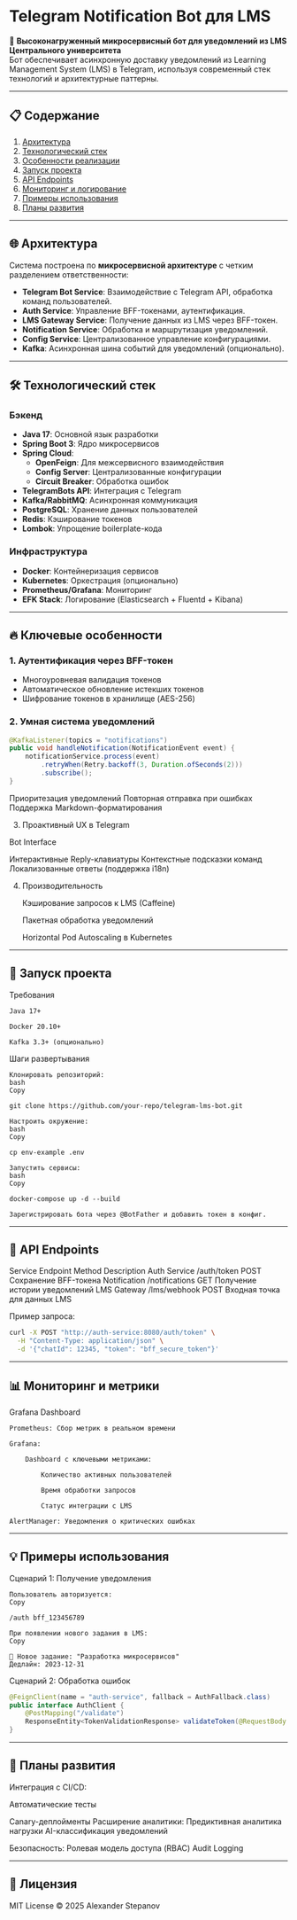 # Telegram Notification Bot для LMS

🚀 **Высоконагруженный микросервисный бот для уведомлений из LMS Центрального университета**  
Бот обеспечивает асинхронную доставку уведомлений из Learning Management System (LMS) в Telegram, используя современный стек технологий и архитектурные паттерны.

---

## 📋 Содержание
1. [Архитектура](#архитектура)
2. [Технологический стек](#технологии)
3. [Особенности реализации](#особенности)
4. [Запуск проекта](#запуск)
5. [API Endpoints](#api)
6. [Мониторинг и логирование](#мониторинг)
7. [Примеры использования](#примеры)
8. [Планы развития](#планы)

---

<a name="архитектура"></a>
## 🌐 Архитектура

Система построена по **микросервисной архитектуре** с четким разделением ответственности:
- **Telegram Bot Service**: Взаимодействие с Telegram API, обработка команд пользователей.
- **Auth Service**: Управление BFF-токенами, аутентификация.
- **LMS Gateway Service**: Получение данных из LMS через BFF-токен.
- **Notification Service**: Обработка и маршрутизация уведомлений.
- **Config Service**: Централизованное управление конфигурациями.
- **Kafka**: Асинхронная шина событий для уведомлений (опционально).

---

<a name="технологии"></a>
## 🛠 Технологический стек

### Бэкенд
- **Java 17**: Основной язык разработки
- **Spring Boot 3**: Ядро микросервисов
- **Spring Cloud**:
  - **OpenFeign**: Для межсервисного взаимодействия
  - **Config Server**: Централизованные конфигурации
  - **Circuit Breaker**: Обработка ошибок
- **TelegramBots API**: Интеграция с Telegram
- **Kafka/RabbitMQ**: Асинхронная коммуникация
- **PostgreSQL**: Хранение данных пользователей
- **Redis**: Кэширование токенов
- **Lombok**: Упрощение boilerplate-кода

### Инфраструктура
- **Docker**: Контейнеризация сервисов
- **Kubernetes**: Оркестрация (опционально)
- **Prometheus/Grafana**: Мониторинг
- **EFK Stack**: Логирование (Elasticsearch + Fluentd + Kibana)

---

<a name="особенности"></a>
## 🔥 Ключевые особенности

### 1. Аутентификация через BFF-токен
- Многоуровневая валидация токенов
- Автоматическое обновление истекших токенов
- Шифрование токенов в хранилище (AES-256)

### 2. Умная система уведомлений
```java
@KafkaListener(topics = "notifications")
public void handleNotification(NotificationEvent event) {
    notificationService.process(event)
        .retryWhen(Retry.backoff(3, Duration.ofSeconds(2)))
        .subscribe();
}
```

Приоритезация уведомлений
Повторная отправка при ошибках
Поддержка Markdown-форматирования

3. Проактивный UX в Telegram

Bot Interface

Интерактивные Reply-клавиатуры
Контекстные подсказки команд
Локализованные ответы (поддержка i18n)

4. Производительность

    Кэширование запросов к LMS (Caffeine)

    Пакетная обработка уведомлений

    Horizontal Pod Autoscaling в Kubernetes

---   

<a name="запуск"></a>
## 🚀 Запуск проекта
Требования

    Java 17+

    Docker 20.10+

    Kafka 3.3+ (опционально)

Шаги развертывания

    Клонировать репозиторий:
    bash
    Copy

    git clone https://github.com/your-repo/telegram-lms-bot.git

    Настроить окружение:
    bash
    Copy

    cp env-example .env

    Запустить сервисы:
    bash
    Copy

    docker-compose up -d --build

    Зарегистрировать бота через @BotFather и добавить токен в конфиг.

---

<a name="api"></a>
## 🔌 API Endpoints
Service	Endpoint	Method	Description
Auth Service	/auth/token	POST	Сохранение BFF-токена
Notification	/notifications	GET	Получение истории уведомлений
LMS Gateway	/lms/webhook	POST	Входная точка для данных LMS

Пример запроса:
```bash
curl -X POST "http://auth-service:8080/auth/token" \
  -H "Content-Type: application/json" \
  -d '{"chatId": 12345, "token": "bff_secure_token"}'
```

---

<a name="мониторинг"></a>
## 📊 Мониторинг и метрики

Grafana Dashboard

    Prometheus: Сбор метрик в реальном времени

    Grafana:

        Dashboard с ключевыми метриками:

            Количество активных пользователей

            Время обработки запросов

            Статус интеграции с LMS

    AlertManager: Уведомления о критических ошибках

---

<a name="примеры"></a>
## 💡 Примеры использования
Сценарий 1: Получение уведомления

    Пользователь авторизуется:
    Copy

    /auth bff_123456789

    При появлении нового задания в LMS:
    Copy

    🔔 Новое задание: "Разработка микросервисов"
    Дедлайн: 2023-12-31

Сценарий 2: Обработка ошибок
```java
@FeignClient(name = "auth-service", fallback = AuthFallback.class)
public interface AuthClient {
    @PostMapping("/validate")
    ResponseEntity<TokenValidationResponse> validateToken(@RequestBody TokenRequest request);
}
```
---

<a name="планы"></a>
## 🚧 Планы развития

Интеграция с CI/CD:

 Автоматические тесты

 Canary-деплойменты
 Расширение аналитики:
      Предиктивная аналитика нагрузки
       AI-классификация уведомлений

 Безопасность:
       Ролевая модель доступа (RBAC)
       Audit Logging

---

## 📄 Лицензия

MIT License © 2025 Alexander Stepanov
